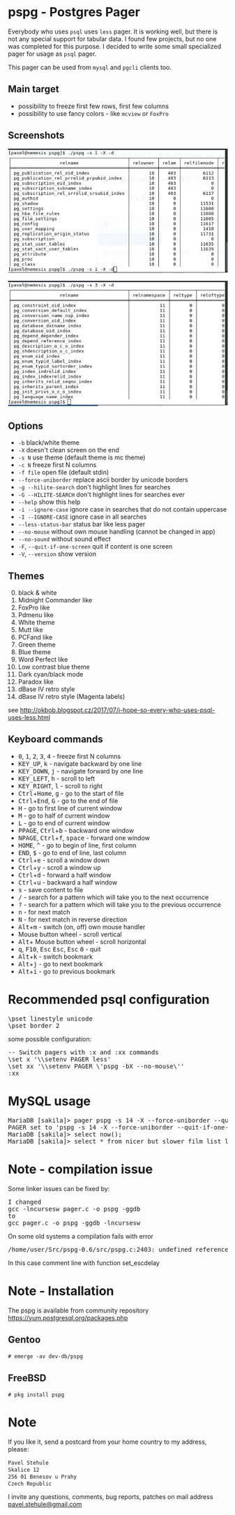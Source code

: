 # pspg - Postgres Pager

Everybody who uses `psql` uses `less` pager. It is working well, but there is not any special
support for tabular data. I found few projects, but no one was completed for this purpose.
I decided to write some small specialized pager for usage as `psql` pager.

This pager can be used from `mysql` and `pgcli` clients too.

## Main target
* possibility to freeze first few rows, first few columns
* possibility to use fancy colors - like `mcview` or `FoxPro`


## Screenshots
![Screenshot](screenshots/theme1.gif)

![Screenshot](screenshots/theme3.gif)


## Options

* `-b`       black/white theme
* `-X`       doesn't clean screen on the end
* `-s N`     use theme (default theme is mc theme)
* `-c N`     freeze first N columns
* `-f file`  open file (default stdin)
* `--force-uniborder`  replace ascii border by unicode borders
* `-g --hilite-search`  don't highlight lines for searches
* `-G --HILITE-SEARCH`  don't highlight lines for searches ever
* `--help`   show this help
* `-i --ignore-case`  ignore case in searches that do not contain uppercase
* `-I --IGNORE-CASE`  ignore case in all searches
* `--less-status-bar`  status bar like less pager
* `--no-mouse`  without own mouse handling (cannot be changed in app)
* `--no-sound`  without sound effect
* `-F`, `--quit-if-one-screen`  quit if content is one screen
* `-V`, `--version`  show version

## Themes

0. black & white
1. Midnight Commander like
2. FoxPro like
3. Pdmenu like
4. White theme
5. Mutt like
6. PCFand like
7. Green theme
8. Blue theme
9. Word Perfect like
10. Low contrast blue theme
11. Dark cyan/black mode
12. Paradox like
13. dBase IV retro style
14. dBase IV retro style (Magenta labels)


see http://okbob.blogspot.cz/2017/07/i-hope-so-every-who-uses-psql-uses-less.html


## Keyboard commands

* <kbd>0</kbd>, <kbd>1</kbd>, <kbd>2</kbd>, <kbd>3</kbd>, <kbd>4</kbd> - freeze first N columns
* <kbd>KEY_UP</kbd>, <kbd>k</kbd> - navigate backward by one line
* <kbd>KEY_DOWN</kbd>, <kbd>j</kbd> - navigate forward by one line
* <kbd>KEY_LEFT</kbd>, <kbd>h</kbd> - scroll to left
* <kbd>KEY_RIGHT</kbd>, <kbd>l</kbd> - scroll to right
* <kbd>Ctrl</kbd>+<kbd>Home</kbd>, <kbd>g</kbd> - go to the start of file
* <kbd>Ctrl</kbd>+<kbd>End</kbd>, <kbd>G</kbd> - go to the end of file
* <kbd>H</kbd> - go to first line of current window
* <kbd>M</kbd> - go to half of current window
* <kbd>L</kbd> - go to end of current window
* <kbd>PPAGE</kbd>, <kbd>Ctrl</kbd>+<kbd>b</kbd> - backward one window
* <kbd>NPAGE</kbd>, <kbd>Ctrl</kbd>+<kbd>f</kbd>, <kbd>space</kbd> - forward one window
* <kbd>HOME</kbd>, <kbd>^</kbd> - go to begin of line, first column
* <kbd>END</kbd>, <kbd>$</kbd> - go to end of line, last column
* <kbd>Ctrl</kbd>+<kbd>e</kbd> - scroll a window down
* <kbd>Ctrl</kbd>+<kbd>y</kbd> - scroll a window up
* <kbd>Ctrl</kbd>+<kbd>d</kbd> - forward a half window
* <kbd>Ctrl</kbd>+<kbd>u</kbd> - backward a half window
* <kbd>s</kbd> - save content to file
* <kbd>/</kbd> - search for a pattern which will take you to the next occurrence
* <kbd>?</kbd> - search for a pattern which will take you to the previous occurrence
* <kbd>n</kbd> - for next match
* <kbd>N</kbd> - for next match in reverse direction
* <kbd>Alt</kbd>+<kbd>m</kbd> - switch (on, off) own mouse handler
* Mouse button wheel - scroll vertical
* <kbd>Alt</kbd>+ Mouse button wheel - scroll horizontal
* <kbd>q</kbd>, <kbd>F10</kbd>, <kbd>Esc</kbd> <kbd>Esc</kbd>, <kbd>Esc</kbd> <kbd>0</kbd> - quit
* <kbd>Alt</kbd>+<kbd>k</kbd> - switch bookmark
* <kbd>Alt</kbd>+<kbd>j</kbd> - go to next bookmark
* <kbd>Alt</kbd>+<kbd>i</kbd> - go to previous bookmark

# Recommended psql configuration
<pre>
\pset linestyle unicode
\pset border 2
</pre>

some possible configuration:
<pre>
-- Switch pagers with :x and :xx commands
\set x '\\setenv PAGER less'
\set xx '\\setenv PAGER \'pspg -bX --no-mouse\''
:xx
</pre>

# MySQL usage
<pre>
MariaDB [sakila]> pager pspg -s 14 -X --force-uniborder --quit-if-one-screen
PAGER set to 'pspg -s 14 -X --force-uniborder --quit-if-one-screen'
MariaDB [sakila]> select now();
MariaDB [sakila]> select * from nicer_but_slower_film_list limit 100;
</pre>

# Note - compilation issue

Some linker issues can be fixed by:
<pre>
I changed 
gcc -lncursesw pager.c -o pspg -ggdb
to
gcc pager.c -o pspg -ggdb -lncursesw
</pre>

On some old systems a compilation fails with error
<pre>
/home/user/Src/pspg-0.6/src/pspg.c:2403: undefined reference to `set_escdelay'
</pre>
In this case comment line with function set_escdelay

# Note - Installation

The pspg is available from community repository https://yum.postgresql.org/packages.php

## Gentoo

    # emerge -av dev-db/pspg

## FreeBSD

    # pkg install pspg

# Note

If you like it, send a postcard from your home country to my address, please:

    Pavel Stehule
    Skalice 12
    256 01 Benesov u Prahy
    Czech Republic


I invite any questions, comments, bug reports, patches on mail address pavel.stehule@gmail.com
